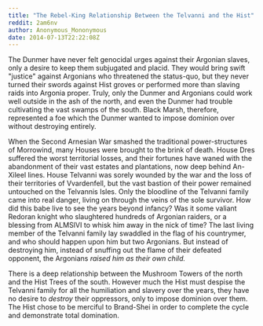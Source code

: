 ```yaml
---
title: "The Rebel-King Relationship Between the Telvanni and the Hist"
reddit: 2am6nv
author: Anonymous_Mononymous
date: 2014-07-13T22:22:08Z
---
```


The Dunmer have never felt genocidal urges against their Argonian slaves, only a desire to keep them subjugated and placid. They would bring swift "justice" against Argonians who threatened the status-quo, but they never turned their swords against Hist groves or performed more than slaving raids into Argonia proper. Truly, only the Dunmer and Argonians could work well outside in the ash of the north, and even the Dunmer had trouble cultivating the vast swamps of the south. Black Marsh, therefore, represented a foe which the Dunmer wanted to impose dominion over without destroying entirely.

When the Second Arnesian War smashed the traditional power-structures of Morrowind, many Houses were brought to the brink of death. House Dres suffered the worst territorial losses, and their fortunes have waned with the abandonment of their vast estates and plantations, now deep behind An-Xileel lines. House Telvanni was sorely wounded by the war and the loss of their territories of Vvardenfell, but the vast bastion of their power remained untouched on the Telvannis Isles. Only the bloodline of the Telvanni family came into real danger, living on through the veins of the sole survivor. How did this babe live to see the years beyond infancy? Was it some valiant Redoran knight who slaughtered hundreds of Argonian raiders, or a blessing from ALMSIVI to whisk him away in the nick of time? The last living member of the Telvanni family lay swaddled in the flag of his countrymer, and who should happen upon him but two Argonians. But instead of destroying him, instead of snuffing out the flame of their defeated opponent, the Argonians *raised him as their own child.*

There is a deep relationship between the Mushroom Towers of the north and the Hist Trees of the south. However much the Hist must despise the Telvanni family for all the humiliation and slavery over the years, they have no desire to *destroy* their oppressors, only to impose dominion over them. The Hist chose to be merciful to Brand-Shei in order to complete the cycle and demonstrate total domination.
